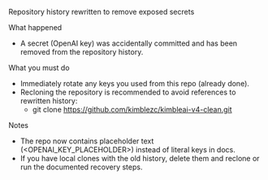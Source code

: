 Repository history rewritten to remove exposed secrets

What happened
- A secret (OpenAI key) was accidentally committed and has been removed from the repository history.

What you must do
- Immediately rotate any keys you used from this repo (already done).
- Recloning the repository is recommended to avoid references to rewritten history:
  - git clone https://github.com/kimblezc/kimbleai-v4-clean.git

Notes
- The repo now contains placeholder text (<OPENAI_KEY_PLACEHOLDER>) instead of literal keys in docs.
- If you have local clones with the old history, delete them and reclone or run the documented recovery steps.
